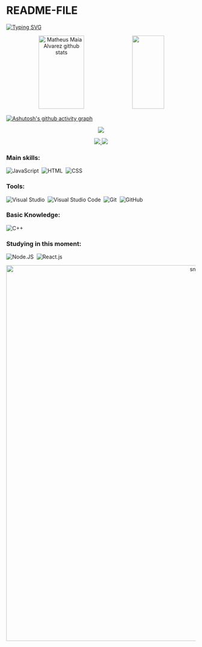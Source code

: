 # README-FILE

[![Typing SVG](https://readme-typing-svg.herokuapp.com/?color=00bfbf&size=35&center=true&vCenter=true&width=1000&lines=HELLO,+MY+NAME+is+Diego+Oliveira;I'm+16+years+old;I+am+from+Hortolandia,+SP;I+study+analysis+and+systems+development+at+Senai;Be+Welcome!+:%29)](https://git.io/typing-svg)


<div align="center">  
  <img width="49%" height="195px" src="https://github-readme-stats.vercel.app/api?username=DiegoOliveira&show_icons=true&count_private=true&hide_border=true&title_color=00bfbf&icon_color=00bfbf&text_color=c9d1d9&bg_color=0d1117" alt="Matheus Maia Alvarez github stats" /> 
  <img width="41%" height="195px" src="https://www.youtube.com/watch?v=yALOfYVrVAc" />

</div>


[![Ashutosh's github activity graph](https://github-readme-activity-graph.vercel.app/graph?username=diegooliveira&bg_color=000000&color=15e5a6&line=07e9a5&point=0a855c&area=true&hide_border=true)](https://github.com/ashutosh00710/github-readme-activity-graph)

<p align="center">
  <img src="https://github-profile-trophy.vercel.app/?username=DiegoOliveira&theme=dracula&row=2&no-bg=true&column=3&margin-w=15&margin-h=15" />
</p>




  
<div align="center">  
<a href="https://www.instagram.com/diegozx.23/" target="_blank"><img src="https://img.shields.io/badge/-Instagram-%23E4405F?style=for-the-badge&logo=instagram&logoColor=white"</a>
<a href="diegooliveiradecastro980@gmail.com"><img src="https://img.shields.io/badge/Gmail-D14836?style-for-the-badge&logo-gmail&logoColor=white"target="_blank"></a>

</div> 

### Main skills:
![JavaScript](https://img.shields.io/badge/-JavaScript-0D1117?style=for-the-badge&logo=javascript&labelColor=0D1117&textColor=0D1117)&nbsp;
![HTML](https://img.shields.io/badge/-HTML-0D1117?style=for-the-badge&logo=html5&labelColor=0D1117)&nbsp;
![CSS](https://img.shields.io/badge/-CSS-0D1117?style=for-the-badge&logo=CSS3&logoColor=1572B6&labelColor=0D1117)&nbsp;
 
### Tools:
![Visual Studio](https://img.shields.io/badge/-Visual%20Studio-0D1117?style=for-the-badge&logo=visual-studio&logoColor=C8A2C8&labelColor=0D1117)&nbsp;
![Visual Studio Code](https://img.shields.io/badge/-Visual%20Studio%20Code-0D1117?style=for-the-badge&logo=visual-studio-code&logoColor=0D1117&labelColor=0D1117)&nbsp;
![Git](https://img.shields.io/badge/-Git-0D1117?style=for-the-badge&logo=git&labelColor=0D1117)&nbsp;
![GitHub](https://img.shields.io/badge/-GitHub-0D1117?style=for-the-badge&logo=github&labelColor=0D1117)&nbsp;

 
### Basic Knowledge:
![C++](https://img.shields.io/badge/C++-0D1117?style=for-the-badge&logo=C%2B%2B&&labelColor=0D1117&textColor=0D1117)&nbsp;

  
### Studying in this moment:
![Node.JS](https://img.shields.io/badge/-Node.JS-0D1117?style=for-the-badge&logo=node.js&labelColor=0D1117&textColor=0D1117)&nbsp;
![React.js](https://img.shields.io/badge/-React.js-0D1117?style=for-the-badge&logo=react&labelColor=0D1117)&nbsp;

<p align="center">
 <img width="1000" src="assets/github-snake.svg" alt="snake"/>
</p>

<div id="header" align="center">
  <img src="https://komarev.com/ghpvc/?username=davidmarceliino&style=for-the-badge&color=orange" alt=""/>
</div>
